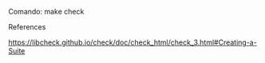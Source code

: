 Comando: make check

References

https://libcheck.github.io/check/doc/check_html/check_3.html#Creating-a-Suite
